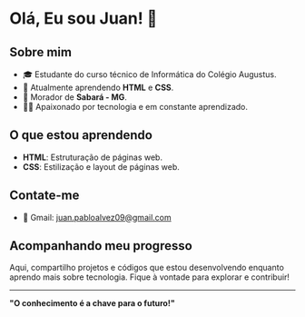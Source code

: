 # Olá, Eu sou Juan! 👋

## Sobre mim

- 🎓 Estudante do curso técnico de Informática do Colégio Augustus.
- 🌱 Atualmente aprendendo **HTML** e **CSS**.
- 📍 Morador de **Sabará - MG**.
- 🧑‍💻 Apaixonado por tecnologia e em constante aprendizado.

## O que estou aprendendo

- **HTML**: Estruturação de páginas web.
- **CSS**: Estilização e layout de páginas web.

## Contate-me

- 📧 Gmail: juan.pabloalvez09@gmail.com

## Acompanhando meu progresso

Aqui, compartilho projetos e códigos que estou desenvolvendo enquanto aprendo mais sobre tecnologia. Fique à vontade para explorar e contribuir!

---

**"O conhecimento é a chave para o futuro!"**

